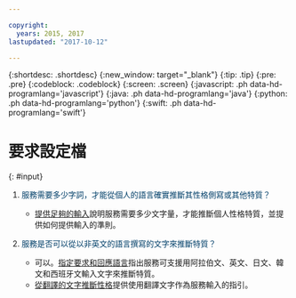 ```yaml
---

copyright:
  years: 2015, 2017
lastupdated: "2017-10-12"

---
```


{:shortdesc: .shortdesc}
{:new_window: target="_blank"}
{:tip: .tip}
{:pre: .pre}
{:codeblock: .codeblock}
{:screen: .screen}
{:javascript: .ph data-hd-programlang='javascript'}
{:java: .ph data-hd-programlang='java'}
{:python: .ph data-hd-programlang='python'}
{:swift: .ph data-hd-programlang='swift'}

# 要求設定檔
{: #input}

1.  <span style="color:#003F69">服務需要多少字詞，才能從個人的語言確實推斷其性格側寫或其他特質？</span>

    -   [提供足夠的輸入](/docs/services/personality-insights/input.html#sufficient)說明服務需要多少文字量，才能推斷個人性格特質，並提供如何提供輸入的準則。

1.  <span style="color:#003F69">服務是否可以從以非英文的語言撰寫的文字來推斷特質？</span>

    -   可以。[指定要求和回應語言](/docs/services/personality-insights/input.html#languages)指出服務可支援用阿拉伯文、英文、日文、韓文和西班牙文輸入文字來推斷特質。
    -   [從翻譯的文字推斷性格](/docs/services/personality-insights/guidance.html#translation)提供使用翻譯文字作為服務輸入的指引。
